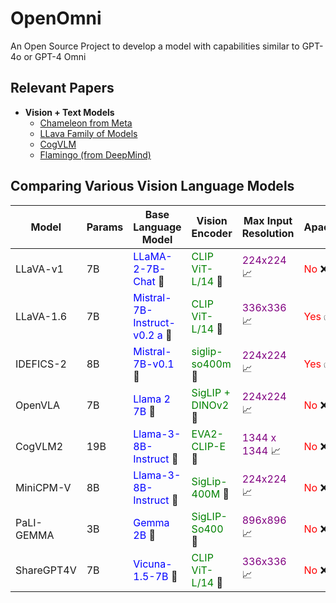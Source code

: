 # OpenOmni
An Open Source Project to develop a model with capabilities similar to GPT-4o or GPT-4 Omni

## Relevant Papers
- **Vision + Text Models**
  - [Chameleon from Meta](https://ai.meta.com/blog/generative-ai-text-images-cm3leon/)
  - [LLava Family of Models](https://llava-vl.github.io/)
  - [CogVLM](https://arxiv.org/abs/2311.03079)
  - [Flamingo (from DeepMind)](https://deepmind.google/discover/blog/tackling-multiple-tasks-with-a-single-visual-language-model/)

## Comparing Various Vision Language Models
| Model       | Params | Base Language Model                                        | Vision Encoder                        | Max Input Resolution          | Apache/MIT             |
|-------------|--------|-------------------------------------------------------------|---------------------------------------|-------------------------------|------------------------|
| LLaVA-v1    | 7B     | <span style="color:blue">LLaMA-2-7B-Chat</span> &#128101;   | <span style="color:green">CLIP ViT-L/14</span> &#128248;            | <span style="color:purple">224x224</span> &#128200;          | <span style="color:red">No</span> &#10060;         |
| LLaVA-1.6   | 7B     | <span style="color:blue">Mistral-7B-Instruct-v0.2 a</span> &#128101; | <span style="color:green">CLIP ViT-L/14</span> &#128248;            | <span style="color:purple">336x336</span> &#128200;          | <span style="color:red">Yes</span> &#9989;         |
| IDEFICS-2   | 8B     | <span style="color:blue">Mistral-7B-v0.1</span> &#128101;   | <span style="color:green">siglip-so400m</span> &#128248;            | <span style="color:purple">224x224</span> &#128200;          | <span style="color:red">Yes</span> &#9989;         |
| OpenVLA     | 7B     | <span style="color:blue">Llama 2 7B</span> &#128101;        | <span style="color:green">SigLIP + DINOv2</span> &#128248;          | <span style="color:purple">224x224</span> &#128200;          | <span style="color:red">No</span> &#10060;         |
| CogVLM2     | 19B    | <span style="color:blue">Llama-3-8B-Instruct</span> &#128101;| <span style="color:green">EVA2-CLIP-E</span> &#128248;              | <span style="color:purple">1344 x 1344</span> &#128200;      | <span style="color:red">No</span> &#10060;         |
| MiniCPM-V   | 8B     | <span style="color:blue">Llama-3-8B-Instruct</span> &#128101;| <span style="color:green">SigLip-400M</span> &#128248;              | <span style="color:purple">224x224</span> &#128200;          | <span style="color:red">No</span> &#10060;         |
| PaLI-GEMMA  | 3B     | <span style="color:blue">Gemma 2B</span> &#128101;          | <span style="color:green">SigLIP-So400</span> &#128248;             | <span style="color:purple">896x896</span> &#128200;          | <span style="color:red">No</span> &#10060;         |
| ShareGPT4V  | 7B     | <span style="color:blue">Vicuna-1.5-7B</span> &#128101;     | <span style="color:green">CLIP ViT-L/14</span> &#128248;            | <span style="color:purple">336x336</span> &#128200;          | <span style="color:red">No</span> &#10060;         |
